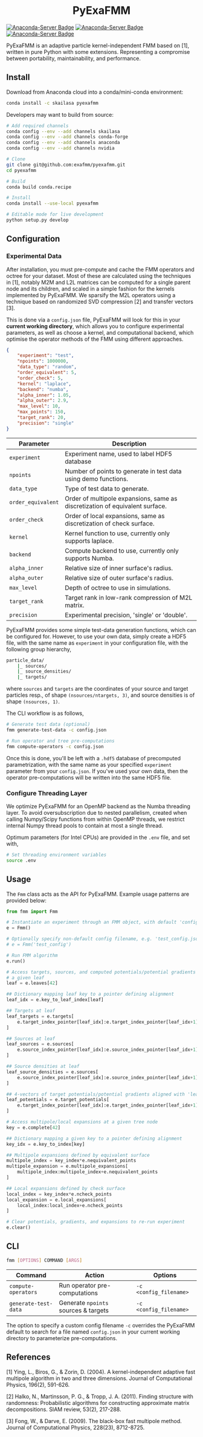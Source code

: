 <h1 align='center'>
PyExaFMM
</h1>

[![Anaconda-Server Badge](https://img.shields.io/conda/v/skailasa/pyexafmm.svg)](https://anaconda.org/skailasa/pyexafmm) [![Anaconda-Server Badge](https://anaconda.org/skailasa/pyexafmm/badges/latest_release_date.svg)](https://anaconda.org/skailasa/pyexafmm) [![Anaconda-Server Badge](https://anaconda.org/skailasa/pyexafmm/badges/platforms.svg)](https://anaconda.org/skailasa/pyexafmm)

PyExaFMM is an adaptive particle kernel-independent FMM based on [1], written in pure Python with some extensions. Representing a compromise between portability, maintainability, and performance.

## Install

Download from Anaconda cloud into a conda/mini-conda environment:

```bash
conda install -c skailasa pyexafmm
```

Developers may want to build from source:

```bash
# Add required channels
conda config --env --add channels skailasa
conda config --env --add channels conda-forge
conda config --env --add channels anaconda
conda config --env --add channels nvidia

# Clone
git clone git@github.com:exafmm/pyexafmm.git
cd pyexafmm

# Build
conda build conda.recipe

# Install
conda install --use-local pyexafmm

# Editable mode for live development
python setup.py develop
```

## Configuration

### Experimental Data

After installation, you must pre-compute and cache the FMM operators and octree for your dataset. Most of these are calculated using the techniques in [1], notably M2M and L2L matrices can be computed for a single parent node and its children, and scaled in a simple fashion for the kernels implemented by PyExaFMM. We sparsify the M2L operators using a technique based on randomized SVD compression [2] and transfer vectors [3].

This is done via a `config.json` file, PyExaFMM will look for this in your **current working directory**, which allows you to configure experimental parameters, as well as choose a kernel, and computational backend, which optimise the operator methods of the FMM using different approaches.

```json
{
    "experiment": "test",
    "npoints": 1000000,
    "data_type": "random",
    "order_equivalent": 5,
    "order_check": 5,
    "kernel": "laplace",
    "backend": "numba",
    "alpha_inner": 1.05,
    "alpha_outer": 2.9,
    "max_level": 10,
    "max_points": 150,
    "target_rank": 20,
    "precision": "single"
}
```

|Parameter      | Description                                        |
|--------------	|-----------------------------------------------	 |
| `experiment`	| Experiment name, used to label HDF5 database       |
| `npoints`     | Number of points to generate in test data using demo functions.         |
| `data_type`   | Type of test data to generate.                     |
| `order_equivalent`| Order of multipole expansions, same as discretization of equivalent surface.  |
| `order_check`     | Order of local expansions, same as discretization of check surface.           |
| `kernel`      | Kernel function to use, currently only supports laplace.          |
| `backend`      | Compute backend to use, currently only supports Numba.           |
| `alpha_inner`	| Relative size of inner surface's radius.           |
| `alpha_outer`	| Relative size of outer surface's radius.           |
| `max_level`   | Depth of octree to use in simulations.             |
| `target_rank` | Target rank in low-rank compression of M2L matrix. |
| `precision`   | Experimental precision, 'single' or 'double'.             |

PyExaFMM provides some simple test-data generation functions, which can be configured for. However, to use your own data, simply create a HDF5 file, with the same name as `experiment` in your configuration file, with the following group hierarchy,

```bash
particle_data/
    |_ sources/
    |_ source_densities/
    |_ targets/
```

where `sources` and `targets` are the coordinates of your source and target particles resp., of shape `(nsources/ntargets, 3)`, and source densities is of shape `(nsources, 1)`.

The CLI workflow is as follows,

```bash
# Generate test data (optional)
fmm generate-test-data -c config.json

# Run operator and tree pre-computations
fmm compute-operators -c config.json
```

Once this is done, you'll be left with a `.hdf5` database of precomputed parametrization, with the same name as your specified `experiment` parameter from your `config.json`. If you've used your own data, then the operator pre-computations will be written into the same HDF5 file.

### Configure Threading Layer

We optimize PyExaFMM for an OpenMP backend as the Numba threading layer. To avoid oversubscription due to nested parallelism, created when calling Numpy/Scipy functions from within OpenMP threads, we restrict internal Numpy thread pools to contain at most a single thread.

Optimum parameters (for Intel CPUs) are provided in the `.env` file, and set with,

```bash
# Set threading environment variables
source .env
```

## Usage

The `Fmm` class acts as the API for PyExaFMM. Example usage patterns are provided below:

```python
from fmm import Fmm

# Instantiate an experiment through an FMM object, with default 'config.json'
e = Fmm()

# Optionally specify non-default config filename, e.g. 'test_config.json'
# e = Fmm('test_config')

# Run FMM algorithm
e.run()

# Access targets, sources, and computed potentials/potential gradients at
# a given leaf
leaf = e.leaves[42]

## Dictionary mapping leaf key to a pointer defining alignment
leaf_idx = e.key_to_leaf_index[leaf]

## Targets at leaf
leaf_targets = e.targets[
    e.target_index_pointer[leaf_idx]:e.target_index_pointer[leaf_idx+1]
]

## Sources at leaf
leaf_sources = e.sources[
    e.source_index_pointer[leaf_idx]:e.source_index_pointer[leaf_idx+1]
]

## Source densities at leaf
leaf_source_densities = e.sources[
    e.source_index_pointer[leaf_idx]:e.source_index_pointer[leaf_idx+1]
]

## 4-vectors of target potentials/potential gradients aligned with 'leaf_targets'
leaf_potentials = e.target_potentials[
    e.target_index_pointer[leaf_idx]:e.target_index_pointer[leaf_idx+1]
]

# Access multipole/local expansions at a given tree node
key = e.complete[42]

## Dictionary mapping a given key to a pointer defining alignment
key_idx = e.key_to_index[key]

## Multipole expansions defined by equivalent surface
multipole_index = key_index*e.nequivalent_points
multipole_expansion = e.multipole_expansions[
    multipole_index:multipole_index+e.nequivalent_points
]

## Local expansions defined by check surface
local_index = key_index*e.ncheck_points
local_expansion = e.local_expansions[
    local_index:local_index+e.ncheck_points
]

# Clear potentials, gradients, and expansions to re-run experiment
e.clear()
```


## CLI

```bash
fmm [OPTIONS] COMMAND [ARGS]
```

|Command               | Action                                  | Options                 |
|--------------        |------------------------------------	 |--------------           |
| `compute-operators`  | Run operator pre-computations           | `-c <config_filename>`  |
| `generate-test-data` | Generate `npoints` sources & targets    | `-c <config_filename>`  |

The option to specify a custom config filename `-c` overrides the PyExaFMM default to search for a file named `config.json` in your current working directory to parameterize pre-computations.


## References

[1] Ying, L., Biros, G., & Zorin, D. (2004). A kernel-independent adaptive fast multipole algorithm in two and three dimensions. Journal of Computational Physics, 196(2), 591-626.

[2] Halko, N., Martinsson, P. G., & Tropp, J. A. (2011). Finding structure with randomness: Probabilistic algorithms for constructing approximate matrix decompositions. SIAM review, 53(2), 217-288.

[3] Fong, W., & Darve, E. (2009). The black-box fast multipole method. Journal of Computational Physics, 228(23), 8712-8725.